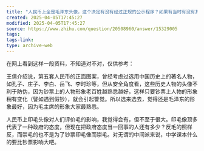 ```yaml
---
title: "人民币上全是毛泽东头像，这个决定有没有经过正规的公示程序？如果有当时有没有其他备选方案？ 毛的历史评价还有很多争议，这样做会不会为其带来正面影响？"
created: 2025-04-05T17:45:27
modified: 2025-04-05T17:45:27
source: https://www.zhihu.com/question/20508960/answer/15329005
tags:
tags-link:
type: archive-web
---
```

在网上看到这样一段资料，不知道对不对，仅供参考：

王倩介绍说，第五套人民币的正面图案，曾经考虑过选用中国历史上的著名人物，如孔子、庄子、李白、岳飞、李时珍等，但从安全角度看，这些历史人物的头像不利于防伪，因为钞票上的人物形象老百姓越熟悉越好，这样只要钞票上人物的形象稍有变化（譬如遇到假钞），就会引起警觉。所以选来选去，觉得还是毛泽东的形象最好，因为毛主席的形象大家最熟悉。

人民币上印毛头像对人们评价毛的影响，我觉得会有，但不至于很大。印毛像顶多代表了一种政府的态度，但现在把政府态度当一回事的人还有多少？反毛的照样反，而崇毛的也不是为了钞票印毛像而崇毛。对无谓的中间派来说，中学课本什么的要比钞票影响大吧。